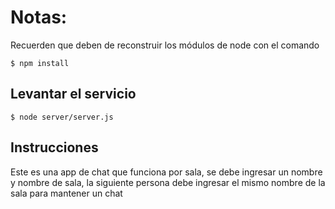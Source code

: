 # Notas:

Recuerden que deben de reconstruir los módulos de node con el comando

```
$ npm install
```

## Levantar el servicio 
```
$ node server/server.js
```

## Instrucciones
Este es una app de chat que funciona por sala, se debe ingresar un nombre y nombre de sala, la siguiente persona debe ingresar el mismo nombre de la sala para mantener un chat